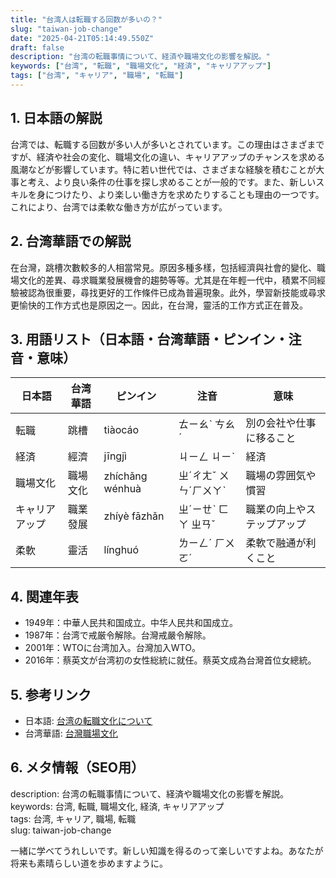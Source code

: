 ```yaml
---
title: "台湾人は転職する回数が多いの？"
slug: "taiwan-job-change"
date: "2025-04-21T05:14:49.550Z"
draft: false
description: "台湾の転職事情について、経済や職場文化の影響を解説。"
keywords: ["台湾", "転職", "職場文化", "経済", "キャリアアップ"]
tags: ["台湾", "キャリア", "職場", "転職"]
---
```


## 1. 日本語の解説  
台湾では、転職する回数が多い人が多いとされています。この理由はさまざまですが、経済や社会の変化、職場文化の違い、キャリアアップのチャンスを求める風潮などが影響しています。特に若い世代では、さまざまな経験を積むことが大事と考え、より良い条件の仕事を探し求めることが一般的です。また、新しいスキルを身につけたり、より楽しい働き方を求めたりすることも理由の一つです。これにより、台湾では柔軟な働き方が広がっています。

## 2. 台湾華語での解説  
在台灣，跳槽次數較多的人相當常見。原因多種多樣，包括經濟與社會的變化、職場文化的差異、尋求職業發展機會的趨勢等等。尤其是在年輕一代中，積累不同經驗被認為很重要，尋找更好的工作條件已成為普遍現象。此外，學習新技能或尋求更愉快的工作方式也是原因之一。因此，在台灣，靈活的工作方式正在普及。

## 3. 用語リスト（日本語・台湾華語・ピンイン・注音・意味）  
| 日本語      | 台湾華語     | ピンイン       | 注音       | 意味                            |
|------------|------------|--------------|------------|--------------------------------|
| 転職       | 跳槽       | tiàocáo      | ㄊㄧㄠˋ ㄘㄠˊ | 別の会社や仕事に移ること         |
| 経済       | 經濟       | jīngjì       | ㄐㄧㄥ ㄐㄧˋ | 経済                           |
| 職場文化   | 職場文化   | zhíchǎng wénhuà | ㄓˊㄔㄤˇ ㄨㄣˊㄏㄨㄚˋ | 職場の雰囲気や慣習                |
| キャリアアップ | 職業發展   | zhíyè fāzhǎn | ㄓˊㄧㄝˋ ㄈㄚ ㄓㄢˇ | 職業の向上やステップアップ         |
| 柔軟       | 靈活       | línghuó       | ㄌㄧㄥˊ ㄏㄨㄛˊ | 柔軟で融通が利くこと             |

## 4. 関連年表  
- 1949年：中華人民共和国成立。中华人民共和国成立。
- 1987年：台湾で戒厳令解除。台灣戒嚴令解除。
- 2001年：WTOに台湾加入。台灣加入WTO。
- 2016年：蔡英文が台湾初の女性総統に就任。蔡英文成為台灣首位女總統。

## 5. 参考リンク  
- 日本語: [台湾の転職文化について](https://www.example.co.jp/taiwan-job-change-culture)
- 台湾華語: [台灣職場文化](https://www.example.com.tw/taiwan-job-culture)

## 6. メタ情報（SEO用）  
description: 台湾の転職事情について、経済や職場文化の影響を解説。  
keywords: 台湾, 転職, 職場文化, 経済, キャリアアップ  
tags: 台湾, キャリア, 職場, 転職  
slug: taiwan-job-change

一緒に学べてうれしいです。新しい知識を得るのって楽しいですよね。あなたが将来も素晴らしい道を歩めますように。